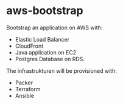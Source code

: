 # aws-bootstrap
Bootstrap an application on AWS with:
* Elastic Load Balancer
* CloudFront
* Java application on EC2
* Postgres Database on RDS.

The infrastrukturen will be provisioned with:
* Packer
* Terraform
* Ansible
